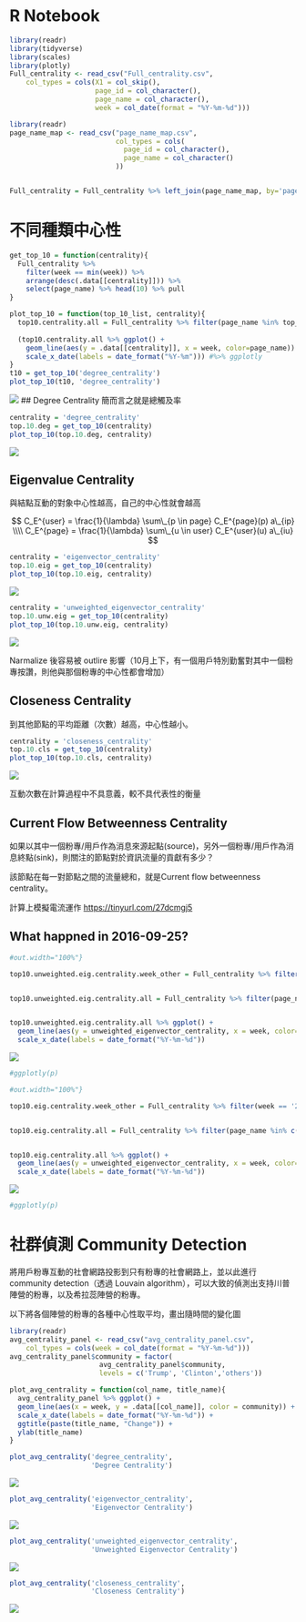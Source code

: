 R Notebook
================

``` r
library(readr)
library(tidyverse)
library(scales)
library(plotly)
Full_centrality <- read_csv("Full_centrality.csv", 
    col_types = cols(X1 = col_skip(), 
                     page_id = col_character(), 
                     page_name = col_character(),
                     week = col_date(format = "%Y-%m-%d")))

library(readr)
page_name_map <- read_csv("page_name_map.csv", 
                          col_types = cols(
                            page_id = col_character(), 
                            page_name = col_character()
                          ))


Full_centrality = Full_centrality %>% left_join(page_name_map, by='page_id') %>% select(-X1) %>%relocate(page_name, .after = page_id) 
```

# 不同種類中心性

``` r
get_top_10 = function(centrality){
  Full_centrality %>% 
    filter(week == min(week)) %>% 
    arrange(desc(.data[[centrality]])) %>% 
    select(page_name) %>% head(10) %>% pull
}

plot_top_10 = function(top_10_list, centrality){
  top10.centrality.all = Full_centrality %>% filter(page_name %in% top_10_list) %>% select(page_name,.data[[centrality]], week)
  
  (top10.centrality.all %>% ggplot() + 
    geom_line(aes(y = .data[[centrality]], x = week, color=page_name)) +
    scale_x_date(labels = date_format("%Y-%m"))) #%>% ggplotly
}
t10 = get_top_10('degree_centrality')
plot_top_10(t10, 'degree_centrality')
```

![](graph_centrality_files/figure-gfm/unnamed-chunk-2-1.png)<!-- --> \##
Degree Centrality 簡而言之就是總觸及率

``` r
centrality = 'degree_centrality'
top.10.deg = get_top_10(centrality)
plot_top_10(top.10.deg, centrality)
```

![](graph_centrality_files/figure-gfm/unnamed-chunk-3-1.png)<!-- -->

## Eigenvalue Centrality

與結點互動的對象中心性越高，自己的中心性就會越高

$$
C_E^{user} =  \frac{1}{\lambda} \sum\_{p \in page} C_E^{page}(p) a\_{ip} \\\\
C_E^{page} =  \frac{1}{\lambda} \sum\_{u \in user} C_E^{user}(u) a\_{iu}
$$

``` r
centrality = 'eigenvector_centrality'
top.10.eig = get_top_10(centrality)
plot_top_10(top.10.eig, centrality)
```

![](graph_centrality_files/figure-gfm/unnamed-chunk-4-1.png)<!-- -->

``` r
centrality = 'unweighted_eigenvector_centrality'
top.10.unw.eig = get_top_10(centrality)
plot_top_10(top.10.unw.eig, centrality)
```

![](graph_centrality_files/figure-gfm/unnamed-chunk-5-1.png)<!-- -->

Narmalize 後容易被 outlire
影響（10月上下，有一個用戶特別勤奮對其中一個粉專按讚，則他與那個粉專的中心性都會增加）

## Closeness Centrality

到其他節點的平均距離（次數）越高，中心性越小。

``` r
centrality = 'closeness_centrality'
top.10.cls = get_top_10(centrality)
plot_top_10(top.10.cls, centrality)
```

![](graph_centrality_files/figure-gfm/unnamed-chunk-6-1.png)<!-- -->

互動次數在計算過程中不具意義，較不具代表性的衡量

## Current Flow Betweenness Centrality

如果以其中一個粉專/用戶作為消息來源起點(source)，另外一個粉專/用戶作為消息終點(sink)，則關注的節點對於資訊流量的貢獻有多少？

該節點在每一對節點之間的流量總和，就是Current flow betweenness
centrality。

計算上模擬電流運作 <https://tinyurl.com/27dcmgj5>

## What happned in 2016-09-25?

``` r
#out.width="100%"}

top10.unweighted.eig.centrality.week_other = Full_centrality %>% filter(week == '2016-09-25') %>% arrange(desc(unweighted_eigenvector_centrality)) %>% select(page_name) %>% head(3) %>% pull


top10.unweighted.eig.centrality.all = Full_centrality %>% filter(page_name %in% c(top.10.unw.eig[1:3], top10.unweighted.eig.centrality.week_other)) %>% select(page_name,unweighted_eigenvector_centrality, week)


top10.unweighted.eig.centrality.all %>% ggplot() + 
  geom_line(aes(y = unweighted_eigenvector_centrality, x = week, color=page_name)) +
  scale_x_date(labels = date_format("%Y-%m-%d"))
```

![](graph_centrality_files/figure-gfm/unnamed-chunk-7-1.png)<!-- -->

``` r
#ggplotly(p)
```

``` r
#out.width="100%"}

top10.eig.centrality.week_other = Full_centrality %>% filter(week == '2016-10-02') %>% arrange(desc(eigenvector_centrality)) %>% select(page_name) %>% head(4) %>% pull


top10.eig.centrality.all = Full_centrality %>% filter(page_name %in% c(top.10.eig[1:4], top10.eig.centrality.week_other)) %>% select(page_name,unweighted_eigenvector_centrality, week)


top10.eig.centrality.all %>% ggplot() + 
  geom_line(aes(y = unweighted_eigenvector_centrality, x = week, color=page_name)) +
  scale_x_date(labels = date_format("%Y-%m-%d"))
```

![](graph_centrality_files/figure-gfm/unnamed-chunk-8-1.png)<!-- -->

``` r
#ggplotly(p)
```

# 社群偵測 Community Detection

將用戶粉專互動的社會網路投影到只有粉專的社會網路上，並以此進行community
detection（透過 Louvain
algorithm），可以大致的偵測出支持川普陣營的粉專，以及希拉蕊陣營的粉專。

以下將各個陣營的粉專的各種中心性取平均，畫出隨時間的變化圖

``` r
library(readr)
avg_centrality_panel <- read_csv("avg_centrality_panel.csv", 
    col_types = cols(week = col_date(format = "%Y-%m-%d")))
avg_centrality_panel$community = factor(
                      avg_centrality_panel$community,
                      levels = c('Trump', 'Clinton','others'))

plot_avg_centrality = function(col_name, title_name){
  avg_centrality_panel %>% ggplot() +
  geom_line(aes(x = week, y = .data[[col_name]], color = community)) +
  scale_x_date(labels = date_format("%Y-%m-%d")) + 
  ggtitle(paste(title_name, "Change")) +
  ylab(title_name)
}

plot_avg_centrality('degree_centrality', 
                    'Degree Centrality')
```

![](graph_centrality_files/figure-gfm/unnamed-chunk-9-1.png)<!-- -->

``` r
plot_avg_centrality('eigenvector_centrality', 
                    'Eigenvector Centrality')
```

![](graph_centrality_files/figure-gfm/unnamed-chunk-9-2.png)<!-- -->

``` r
plot_avg_centrality('unweighted_eigenvector_centrality', 
                    'Unweighted Eigenvector Centrality')
```

![](graph_centrality_files/figure-gfm/unnamed-chunk-9-3.png)<!-- -->

``` r
plot_avg_centrality('closeness_centrality', 
                    'Closeness Centrality')
```

![](graph_centrality_files/figure-gfm/unnamed-chunk-9-4.png)<!-- -->
